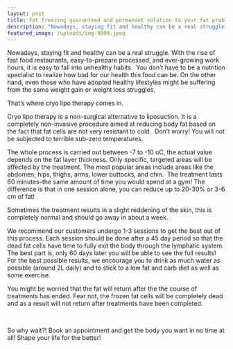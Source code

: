 ```yaml
---
layout: post
title: Fat freezing guaranteed and permanent solution to your fat problem.
description: "Nowadays, staying fit and healthy can be a real struggle. With the rise of fast food restaurants, easy-to-prepare processed, and ever-growing work hours, it is easy to fall into unhealthy habits.\_ You don’t have to be a nutrition specialist to realize how bad for our health this food can be. On the other hand, even those who have adopted healthy lifestyles might be suffering from the same weight gain or weight loss struggles."
featured_image: /uploads/img-9009.jpeg
---
```


Nowadays, staying fit and healthy can be a real struggle. With the rise of fast food restaurants, easy-to-prepare processed, and ever-growing work hours, it is easy to fall into unhealthy habits.&nbsp; You don’t have to be a nutrition specialist to realize how bad for our health this food can be. On the other hand, even those who have adopted healthy lifestyles might be suffering from the same weight gain or weight loss struggles.

That’s where cryo lipo therapy comes in.

Cryo lipo therapy is a non-surgical alternative to liposuction. It is a completely non-invasive procedure aimed at reducing body fat based on the fact that fat cells are not very resistant to cold.&nbsp; Don’t worry\! You will not be subjected to terrible sub-zero temperatures.

The whole process is carried out between -7 to -10 oC, the actual value depends on the fat layer thickness. Only specific, targeted areas will be affected by the treatment. The most popular areas include areas like the abdomen, hips, thighs, arms, lower buttocks, and chin.&nbsp; The treatment lasts 60 minutes–the same amount of time you would spend at a gym\! The difference is that in one session alone, you can reduce up to 20-30% or 3-6 cm of fat\!

Sometimes the treatment results in a slight reddening of the skin, this is completely normal and should go away in about a week.

We recommend our customers undergo 1-3 sessions to get the best out of this process. Each session should be done after a 45 day period so that the dead fat cells have time to fully exit the body through the lymphatic system. The best part is, only 60 days later you will be able to see the full results\! For the best possible results, we encourage you to drink as much water as possible (around 2L daily) and to stick to a low fat and carb diet as well as some exercise.

You might be worried that the fat will return after the the course of treatments has ended. Fear not, the frozen fat cells will be completely dead and as a result will not return after treatments have been completed.

&nbsp; &nbsp;&nbsp;&nbsp;

So why wait?\! Book an appointment and get the body you want in no time at all\! Shape your life for the better\!

&nbsp;